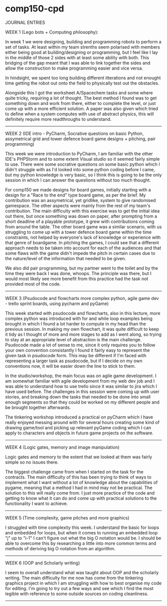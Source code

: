 # comp150-cpd

JOURNAL ENTRIES

WEEK 1 (Lego bots + Computing philosophy): 

In week 1 we were designing, building and programming robots to perform a set of tasks. At least within my team strenths seem polarised with
members either being good at building/designing or programming, but I feel like I lay in the middle of those 2 sides with at least some ability with both. This
bridging of the gap meant that I was able to link together the sides and allow the construction to make programming easier and vice versa.

In hindsight, we spent too long building different itterations and not enought time getting the robot out onto the field to physically test out the obstacles.

Alongside this I got the worksheet A/Spacechem tasks and some where quite tricky, requiring a lot of thought. The best method I found was to get something
down and work from there, either to complete the level, or just come up with a more efficient solution. A paper was also given which tried to define when a system
computes with use of abstract physics, this will definitely require more readthroughs to understand.

_________________________________

WEEK 2 (IDE intro - PyCharm, Socrative questions on basic Python, assymetrical grid and tower defence board game designs + pitching, pair programming)

This week we were introduction to PyCharm, I am familiar with the other IDE's PHPStorm and to some extent Visual studio so it seemed fairly simple to use. 
There were some socrative questions on some basic python which I didn't struggle with as I'd looked into some python coding before I came, but my python knowledge 
is very basic, so I think this is going to be the only session in which I can answer the questions without too much thought.

For comp150 we made designs for board games, initially starting with a design for a "Race to the end" type board game, as per the brief. My contribution was an
assymetrical, yet gridlike, system to give randomised gamespace. The other aspects were mainly from the rest of my team's contribution. The main difficulty with 
this exercise was to get the initial idea out there, but once something was down on paper, after prompting from a short deadline of a playable prototype, it grew 
with contributions coming from around the table. The other board game was a similar scenario, with us struggling to come up with a tower defence
board game within the time constraints, not helped by everyone's lack of knowledge or experience with that genre of boardgame. In pitching the games, I could see
that a different approach needs to be taken into account for each of the audiences and that some flaws with the game didn't impede the pitch in certain cases due
to the nature/level of the information that needed to be given.

We also did pair programming, but my partner went to the toilet and by the time they were back I was done, whoops. The principle was there, but I would most likely
see more benefit from this practice had the task not provided most of the code.

_________________________________

WEEK 3 (Psudocode and flowcharts more complex python, agile game dev - trello sprint boards, using pycharm and pyGame)

This week started with psudocode and flowcharts, also in this lecture, more complex python was introduced with for and while loop examples being brought in which I
found a lot harder to compute in my head than the previous session. In making my own flowchart, it was quite difficult to keep it tidy as I thought of more and more
stages to add as I went along, so trying to stay at an appropriate level of abstraction is the main challenge. Psudocode made a lot of sense to me, since it only
requires you to follow your own convention consistantly I found it fairly easy to represent the given task in psudocode form. This may be different if I'm faced with
representing a larger task as psudocode, but if I decide on my own conventions now, it will be easier down the line to stick to them.

In the studio/workshop, the main focus was on agile game development. I am somewhat familiar with agile development from my web dev job and I was able to understand
how to use trello since it was similar to jira which I have used before. The challenges in this session were coming up with user stories, and breaking down the
tasks that needed to be done into small enough segments so that they could be worked on my different people and be brought together afterwards.

The tinkering workshop introduced a practical on pyCharm which I have really enjoyed messing around with for several hours creating some kind of drawing game/tool
and picking up relevant pyGame coding which I can apply to characters and objects in future game projects on the software.

_________________________________

WEEK 4 (Logic gates, memory and image manipulation)

Logic gates and memory to the extent that we looked at them was fairly simple so no issues there.

The biggest challenge came from when I started on the task for the contracts. The main difficulty of this has been trying to think of ways to implement what I want
without a lot of knowledge about the capabilities of pygame, meaning that a method I had in mind may not be practical. The solution to this will really come from.
I just more practice of the code and getting to know what it can do and come up with practical solutions to the functionality I want to achieve.

_________________________________

WEEK 5 (Time complexity, game pitches and more graphics)

I struggled with time complexity this week. I understand the basic for loops and embedded for loops, but when it comes to running an embedded loop "j" up to "i-1" I can't figure out what the big O notation would be. I should be able to overcome this by researching a little into more common terms and methods of deriving big O notation from an algorithm.

_________________________________

WEEK 6 (OOP and Scholarly writing)

I seem to overall understand what was taught about OOP and the scholarly writing. The main difficulty for me now has come from the tinkering graphics project in which I am struggling with how to best organise my code for editing. I'm going to try out a few ways and see which I find the most legible with reference to some outside sources on coding cleanliness.

_________________________________
